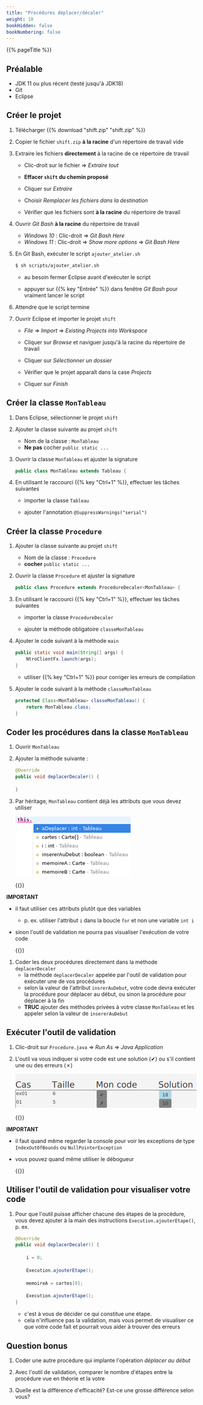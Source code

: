 ```yaml
---
title: "Procédures déplacer/décaler"
weight: 10
bookHidden: false
bookNumbering: false
---
```


{{% pageTitle %}}

## Préalable

* JDK 11 ou plus récent (testé jusqu'à JDK18)
* Git
* Eclipse

## Créer le projet

1. Télécharger {{% download "shift.zip" "shift.zip" %}}

1. Copier le fichier `shift.zip` **à la racine** d'un répertoire de travail vide

1. Extraire les fichiers **directement** à la racine de ce répertoire de travail

    * Clic-droit sur le fichier => *Extraire tout*

    * **Effacer `shift` du chemin proposé**

    * Cliquer sur *Extraire*

    * Choisir *Remplacer les fichiers dans la destination*

    * Vérifier que les fichiers sont **à la racine** du répertoire de travail


1. Ouvrir *Git Bash* **à la racine** du répertoire de travail

    * *Windows 10*&nbsp;: Clic-droit => *Git Bash Here*
    * *Windows 11*&nbsp;: Clic-droit => *Show more options* => *Git Bash Here*

1. En Git Bash, exécuter le script `ajouter_atelier.sh`

    ```bash
    $ sh scripts/ajouter_atelier.sh
    ```

    * au besoin fermer Eclipse avant d'exécuter le script

    * appuyer sur {{% key "Entrée" %}} dans fenêtre *Git Bash* pour vraiment lancer le script

1. Attendre que le script termine

1. Ouvrir Eclipse et importer le projet `shift`

    * *File* => *Import* => *Existing Projects into Workspace*

    * Cliquer sur *Browse* et naviguer jusqu'à la racine du répertoire de travail

    * Cliquer sur *Sélectionner un dossier*

    * Vérifier que le projet apparaît dans la case *Projects*

    * Cliquer sur *Finish*


## Créer la classe `MonTableau`

1. Dans Eclipse, sélectionner le projet `shift`

1. Ajouter la classe suivante au projet `shift`
    * Nom de la classe&nbsp;: `MonTableau`
    * **Ne pas** cocher `public static ...`

1. Ouvrir la classe `MonTableau` et ajuster la signature

    ```java
    public class MonTableau extends Tableau {
    ```

1. En utilisant le raccourci {{% key "Ctrl+1" %}}, effectuer les tâches suivantes
    * importer la classe `Tableau`

    * ajouter l'annotation `@SuppressWarnings("serial")`

## Créer la classe `Procedure`

1. Ajouter la classe suivante au projet `shift`
    * Nom de la classe&nbsp;: `Procedure`
    * **cocher** `public static ...`

1. Ouvrir la classe `Procedure` et ajuster la signature

    ```java
    public class Procedure extends ProcedureDecaler<MonTableau> {
    ```

1. En utilisant le raccourci {{% key "Ctrl+1" %}}, effectuer les tâches suivantes
    * importer la classe `ProcedureDecaler`

    * ajouter la méthode obligatoire `classeMonTableau`

1. Ajouter le code suivant à la méthode `main`

    ```java
    public static void main(String[] args) {
        NtroClientFx.launch(args);
    }
    ```

    * utiliser {{% key "Ctrl+1" %}} pour corriger les erreurs de compilation

1. Ajouter le code suivant à la méthode `classeMonTableau`

    ```java
    protected Class<MonTableau> classeMonTableau() {
        return MonTableau.class;
    }
    ```

## Coder les procédures dans la classe `MonTableau`

1. Ouvrir `MonTableau`

1. Ajouter la méthode suivante&nbsp;:

    ```java
    @Override
    public void deplacerDecaler() {

    }
    ```

1. Par héritage, `MonTableau` contient déjà les attributs que vous devez utiliser 

    <img class="figure" src="attributs.png" />

    {{<excerpt class="note">}}

**IMPORTANT** 

* il faut utiliser ces attributs plutôt que des variables
    * p.&nbsp;ex. utiliser l'attribut `i` dans la boucle `for` et non une variable `int i`
* sinon l'outil de validation ne pourra pas visualiser l'exécution de votre code

    {{</excerpt>}}


1. Coder les deux procédures directement dans la méthode `deplacerDecaler`
    * la méthode `deplacerDecaler` appelée par l'outil de validation pour exécuter une de vos procédures
    * selon la valeur de l'attribut `insrerAuDebut`, votre code devra exécuter la procédure pour déplacer au début, ou sinon la procédure pour déplacer à la fin
    * **TRUC** ajouter des méthodes privées à votre classe `MonTableau` et les appeler selon la valeur de `insererAuDebut`

## Exécuter l'outil de validation

1. Clic-droit sur `Procedure.java` => *Run As* => *Java Application*

1. L'outil va vous indiquer si votre code est une solution (✔) ou s'il contient une ou des erreurs (✗)

    <img class="small-figure" src="solution_ou_erreur.png"/>

    {{<excerpt class="note">}}

**IMPORTANT** 

* il faut quand même regarder la console pour voir les exceptions de type `IndexOutOfBounds` ou `NullPointerException`
* vous pouvez quand même utiliser le débogueur

    {{</excerpt>}}

## Utiliser l'outil de validation pour visualiser votre code

1. Pour que l'outil puisse afficher chacune des étapes de la procédure, vous devez ajouter à la main des instructions `Execution.ajouterEtape()`, p.&nbsp;ex.

    ```java
    @Override
    public void deplacerDecaler() {

        i = 0;

        Execution.ajouterEtape();

        memoireA = cartes[0];

        Execution.ajouterEtape();
    }
    ```

    * c'est à vous de décider ce qui constitue une étape. 
    * cela n'influence pas la validation, mais vous permet de visualiser ce que votre code fait et pourrait vous aider à trouver des erreurs

## Question bonus 

1. Coder une autre procédure qui implante l'opération *déplacer au début*

1. Avec l'outil de validation, comparer le nombre d'étapes entre la procédure vue en théorie et la votre

1. Quelle est la différence d'efficacité? Est-ce une grosse différence selon vous?








